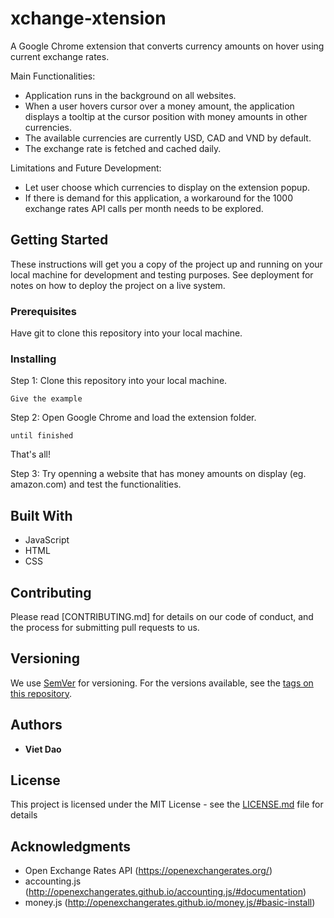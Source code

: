 # xchange-xtension
A Google Chrome extension that converts currency amounts on hover using current exchange rates.

Main Functionalities:
- Application runs in the background on all websites.
- When a user hovers cursor over a money amount, the application displays a tooltip at the cursor position with money amounts in other currencies.
- The available currencies are currently USD, CAD and VND by default.
- The exchange rate is fetched and cached daily.

Limitations and Future Development:
- Let user choose which currencies to display on the extension popup.
- If there is demand for this application, a workaround for the 1000 exchange rates API calls per month needs to be explored.

## Getting Started

These instructions will get you a copy of the project up and running on your local machine for development and testing purposes. See deployment for notes on how to deploy the project on a live system.

### Prerequisites

Have git to clone this repository into your local machine.

### Installing

Step 1: Clone this repository into your local machine.

```
Give the example
```

Step 2: Open Google Chrome and load the extension folder.

```
until finished
```
That's all!

Step 3: Try openning a website that has money amounts on display (eg. amazon.com) and test the functionalities.

## Built With
- JavaScript
- HTML
- CSS

## Contributing

Please read [CONTRIBUTING.md] for details on our code of conduct, and the process for submitting pull requests to us.

## Versioning

We use [SemVer](http://semver.org/) for versioning. For the versions available, see the [tags on this repository](https://github.com/your/project/tags). 

## Authors

* **Viet Dao**

## License

This project is licensed under the MIT License - see the [LICENSE.md](LICENSE.md) file for details

## Acknowledgments
* Open Exchange Rates API (https://openexchangerates.org/)
* accounting.js (http://openexchangerates.github.io/accounting.js/#documentation)
* money.js (http://openexchangerates.github.io/money.js/#basic-install)
